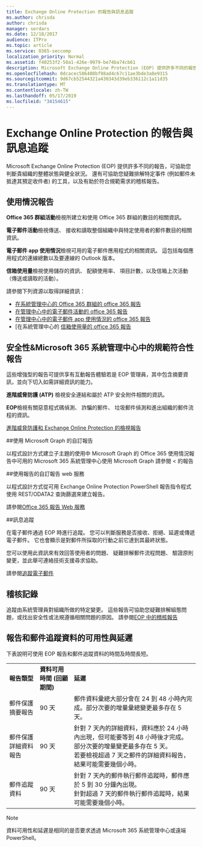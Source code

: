 ```yaml
---
title: Exchange Online Protection 的報告與訊息追蹤
ms.author: chrisda
author: chrisda
manager: serdars
ms.date: 12/18/2017
audience: ITPro
ms.topic: article
ms.service: O365-seccomp
localization_priority: Normal
ms.assetid: f40253f2-50a1-426e-9979-be74ba74cb61
description: Microsoft Exchange Online Protection (EOP) 提供許多不同的報告，可協助您判斷貴組織的整體狀態與健全狀況。還有可協助您疑難排解特定事件 (例如郵件未抵達其預定收件者) 的工具，以及有助於符合規範需求的稽核報告。下表將說明 EOP 系統管理員可以使用的報告和疑難排解工具。
ms.openlocfilehash: 0dcacec586408bf98ad4c67c11ae3bde3a8e9315
ms.sourcegitcommit: 9d67cb52544321a430343d39eb336112c1a11d35
ms.translationtype: MT
ms.contentlocale: zh-TW
ms.lasthandoff: 05/17/2019
ms.locfileid: "34154615"
---
```

# <a name="reporting-and-message-trace-in-exchange-online-protection"></a>Exchange Online Protection 的報告與訊息追蹤

Microsoft Exchange Online Protection (EOP) 提供許多不同的報告，可協助您判斷貴組織的整體狀態與健全狀況。 還有可協助您疑難排解特定事件 (例如郵件未抵達其預定收件者) 的工具，以及有助於符合規範需求的稽核報告。 

## <a name="usage-reports"></a>使用情況報告

**Office 365 群組活動**檢視所建立和使用 Office 365 群組的數目的相關資訊。  

**電子郵件活動**檢視傳送、 接收和讀取整個組織中與特定使用者的郵件數目的相關資訊。  

**電子郵件 app 使用情況**檢視可用的電子郵件應用程式的相關資訊。 這包括每個應用程式的連線總數以及要連線的 Outlook 版本。  

**信箱使用量**檢視使用儲存的資訊、 配額使用率、 項目計數，以及信箱上次活動 （傳送或讀取的活動）。

請參閱下列資源以取得詳細資訊：

- [在系統管理中心的 Office 365 群組的 office 365 報告](https://go.microsoft.com/fwlink/p/?linkid=861610) 
- [在管理中心中的電子郵件活動的 office 365 報告](https://go.microsoft.com/fwlink/p/?linkid=859706) 
- [在管理中心中的電子郵件 app 使用情況的 office 365 報告](https://go.microsoft.com/fwlink/p/?linkid=859707)
- [在系統管理中心的 [信箱使用量的 office 365 報告](https://go.microsoft.com/fwlink/p/?linkid=859708)

## <a name="security-amp-compliance-reports-in-the-microsoft-365-admin-center"></a>安全性&amp;Microsoft 365 系統管理中心中的規範符合性報告

這些增強型的報告可提供享有互動報告體驗若是 EOP 管理員，其中包含摘要資訊，並向下切入如需詳細資訊的能力。  

**進階威脅防護 (ATP)** 檢視安全連結和屬於 ATP 安全附件相關的資訊。  

**EOP**檢視有關惡意程式碼偵測、 詐騙的郵件、 垃圾郵件偵測和進出組織的郵件流程的資訊。  

[進階威脅防護和 Exchange Online Protection 的檢視報告](https://go.microsoft.com/fwlink/p/?linkid=852409) 

##<a name="custom-reports-using-microsoft-graph"></a>使用 Microsoft Graph 的自訂報告

以程式設計方式建立子主題的<b0>使用中 Microsoft Graph 的 Office 365 使用情況報告</b0>中可用的 Microsoft 365 系統管理中心使用 Microsoft Graph 請參閱 < 的報告 

##<a name="custom-reports-using-reporting-web-services"></a>使用報告的自訂報告 web 服務

以程式設計方式從可用 Exchange Online Protection PowerShell 報告指令程式使用 REST/ODATA2 查詢篩選來建立報告。

請參閱[Office 365 報告 Web 服務](https://go.microsoft.com/fwlink/p/?LinkId=279926) 

##<a name="message-trace"></a>訊息追蹤

在電子郵件通過 EOP 時進行追蹤。 您可以判斷服務是否接收、拒絕、延遲或傳遞電子郵件。 它也會顯示是對郵件所採取的行動之前它達到其最終狀態。  

您可以使用此資訊來有效回答使用者的問題、 疑難排解郵件流程問題、 驗證原則變更，並此舉可連絡技術支援尋求協助。  

請參閱[追蹤電子郵件](http://technet.microsoft.com/library/0c83cde6-5b09-4106-8587-c200cdc59094.aspx) 

## <a name="audit-logging"></a>稽核記錄

追蹤由系統管理員對組織所做的特定變更。 這些報告可協助您疑難排解組態問題，或找出安全性或法規遵循相關問題的原因。  請參閱[EOP 中的稽核報告](auditing-reports-in-eop.md) 


## <a name="reporting-and-message-trace-data-availability-and-latency"></a>報告和郵件追蹤資料的可用性與延遲

下表說明可使用 EOP 報告和郵件追蹤資料的時間及時間長短。
  
||||
|:-----|:-----|:-----|
|**報告類型** <br/> |**資料可用時間 (回顧期間)** <br/> |**延遲** <br/> |
|郵件保護摘要報告  <br/> |90 天  <br/> |郵件資料彙總大部分會在 24 到 48 小時內完成。部分次要的增量彙總變更最多存在 5 天。  <br/> |
|郵件保護詳細資料報告  <br/> |90 天  <br/> |針對 7 天內的詳細資料，資料應於 24 小時內出現，但可能要等到 48 小時後才完成。部分次要的增量變更最多存在 5 天。  <br/> 若要檢視超過 7 天之郵件的詳細資料報告，結果可能需要幾個小時。  <br/> |
|郵件追蹤資料  <br/> |90 天  <br/> |針對 7 天內的郵件執行郵件追蹤時，郵件應於 5 到 30 分鐘內出現。  <br/> 針對超過 7 天的郵件執行郵件追蹤時，結果可能需要幾個小時。  <br/> |
   
> [!NOTE]
> 資料可用性和延遲是相同的是否要求透過 Microsoft 365 系統管理中心或遠端 PowerShell。 
  

